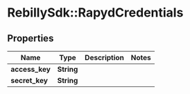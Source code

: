 # RebillySdk::RapydCredentials

## Properties
Name | Type | Description | Notes
------------ | ------------- | ------------- | -------------
**access_key** | **String** |  | 
**secret_key** | **String** |  | 

